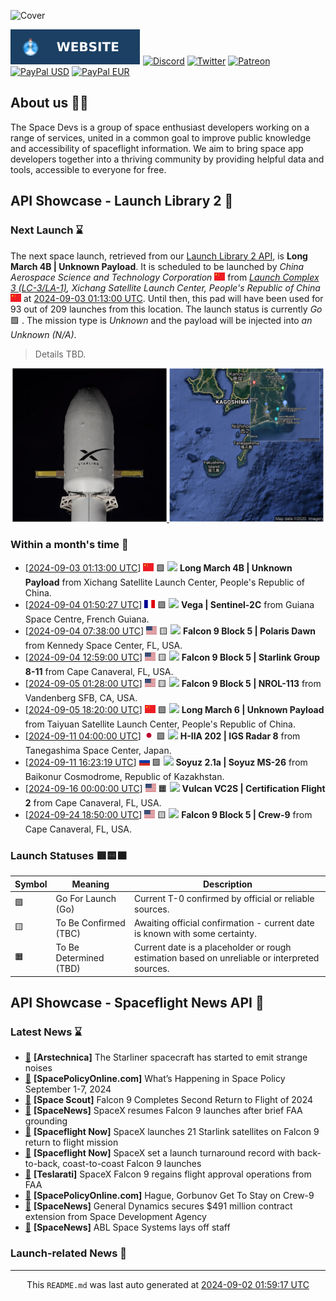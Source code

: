 ![Cover](https://raw.githubusercontent.com/TheSpaceDevs/Tutorials/main/assets/tsd_cover.png)


[![Website](https://raw.githubusercontent.com/TheSpaceDevs/Tutorials/e36b2c250ce7fcd4a801c1ed6cb1f9f9d031696b/assets/badge_tsd_website.svg)](https://thespacedevs.com/)
[![Discord](https://img.shields.io/badge/Discord-%237289DA.svg?style=for-the-badge&logo=discord&logoColor=white)](https://discord.gg/p7ntkNA)
[![Twitter](https://img.shields.io/badge/Twitter-%231DA1F2.svg?style=for-the-badge&logo=Twitter&logoColor=white)](https://twitter.com/TheSpaceDevs)
[![Patreon](https://img.shields.io/badge/Patreon-F96854?style=for-the-badge&logo=patreon&logoColor=white)](https://www.patreon.com/TheSpaceDevs)
[![PayPal USD](https://img.shields.io/badge/PayPal-00457C?style=for-the-badge&logo=paypal&logoColor=white&label=USD)](https://www.paypal.com/donate/?hosted_button_id=UCPX4EL6E9JFA)
[![PayPal EUR](https://img.shields.io/badge/PayPal-00457C?style=for-the-badge&logo=paypal&logoColor=white&label=EUR)](https://www.paypal.com/donate/?hosted_button_id=5S7MGGWJJBHL6)

## About us 🧑‍🚀
The Space Devs is a group of space enthusiast developers working on a range of
services, united in a common goal to improve public knowledge and accessibility
of spaceflight information. We aim to bring space app developers together into a
thriving community by providing helpful data and tools, accessible to everyone
for free.

## API Showcase - Launch Library 2 🚀

### Next Launch ⌛
The next space launch, retrieved from our
<a href="https://thespacedevs.com/llapi">Launch Library 2 API</a>, is
**Long March 4B | Unknown Payload**. It is scheduled to be launched by *China Aerospace Science and Technology Corporation*
<img width="17" src="https://raw.githubusercontent.com/lipis/flag-icons/main/flags/4x3/cn.svg" />
from *<a href="https://en.wikipedia.org/wiki/Xichang_Satellite_Launch_Center">Launch Complex 3 (LC-3/LA-1)</a>, Xichang Satellite Launch Center, People's Republic of China*
<img width="17" src="https://raw.githubusercontent.com/lipis/flag-icons/main/flags/4x3/cn.svg" />
at <a href="https://www.timeanddate.com/worldclock/fixedtime.html?iso=20240903T011300">2024-09-03 01:13:00 UTC</a>.  Until
then, this pad will have been used for 93
out of 209 launches from this location. The launch status is currently
*Go* 🟩 . The mission type is
*Unknown* and the payload will be injected
into *an Unknown
(N/A)*.
<br>
<blockquote>
  Details TBD.
</blockquote>

<p float="left" align="center">
  <a href="http://en.wikipedia.org/wiki/Long_March_4B" >
    <img alt="launch-image" width="49%" src="profile/cache/launch_image.png" />
  </a>
  <a href="https://www.google.com/maps?q=28.247209,102.02917" >
    <img alt="pad-location" width="49%" src="profile/cache/new_pad_image.png"  />
  </a>
</p>

### Within a month's time 📅
- \[<a href="https://www.timeanddate.com/worldclock/fixedtime.html?iso=20240903T011300">2024-09-03 01:13:00 UTC</a>\]  <img width="17" src="https://raw.githubusercontent.com/lipis/flag-icons/main/flags/4x3/cn.svg" /> 🟩  <a href="https://www.google.com/calendar/render?action=TEMPLATE&text=Long March 4B | Unknown Payload&location=Xichang Satellite Launch Center, People&#x27;s Republic of China&dates=20240903T011300Z%2F20240903T013500Z"><img border="0" width="15" src="https://upload.wikimedia.org/wikipedia/commons/a/a5/Google_Calendar_icon_%282020%29.svg"></a> **Long March 4B | Unknown Payload** from Xichang Satellite Launch Center, People's Republic of China.
- \[<a href="https://www.timeanddate.com/worldclock/fixedtime.html?iso=20240904T015027">2024-09-04 01:50:27 UTC</a>\]  <img width="17" src="https://raw.githubusercontent.com/lipis/flag-icons/main/flags/4x3/fr.svg" /> 🟩  <a href="https://www.google.com/calendar/render?action=TEMPLATE&text=Vega | Sentinel-2C&location=Guiana Space Centre, French Guiana&dates=20240904T015027Z%2F20240904T015027Z"><img border="0" width="15" src="https://upload.wikimedia.org/wikipedia/commons/a/a5/Google_Calendar_icon_%282020%29.svg"></a> **Vega | Sentinel-2C** from Guiana Space Centre, French Guiana.
- \[<a href="https://www.timeanddate.com/worldclock/fixedtime.html?iso=20240904T073800">2024-09-04 07:38:00 UTC</a>\]  <img width="17" src="https://raw.githubusercontent.com/lipis/flag-icons/main/flags/4x3/us.svg" /> 🟨  <a href="https://www.google.com/calendar/render?action=TEMPLATE&text=Falcon 9 Block 5 | Polaris Dawn&location=Kennedy Space Center, FL, USA&dates=20240904T073800Z%2F20240904T110900Z"><img border="0" width="15" src="https://upload.wikimedia.org/wikipedia/commons/a/a5/Google_Calendar_icon_%282020%29.svg"></a> **Falcon 9 Block 5 | Polaris Dawn** from Kennedy Space Center, FL, USA.
- \[<a href="https://www.timeanddate.com/worldclock/fixedtime.html?iso=20240904T125900">2024-09-04 12:59:00 UTC</a>\]  <img width="17" src="https://raw.githubusercontent.com/lipis/flag-icons/main/flags/4x3/us.svg" /> 🟨  <a href="https://www.google.com/calendar/render?action=TEMPLATE&text=Falcon 9 Block 5 | Starlink Group 8-11&location=Cape Canaveral, FL, USA&dates=20240904T125900Z%2F20240904T165900Z"><img border="0" width="15" src="https://upload.wikimedia.org/wikipedia/commons/a/a5/Google_Calendar_icon_%282020%29.svg"></a> **Falcon 9 Block 5 | Starlink Group 8-11** from Cape Canaveral, FL, USA.
- \[<a href="https://www.timeanddate.com/worldclock/fixedtime.html?iso=20240905T012800">2024-09-05 01:28:00 UTC</a>\]  <img width="17" src="https://raw.githubusercontent.com/lipis/flag-icons/main/flags/4x3/us.svg" /> 🟨  <a href="https://www.google.com/calendar/render?action=TEMPLATE&text=Falcon 9 Block 5 | NROL-113&location=Vandenberg SFB, CA, USA&dates=20240905T012800Z%2F20240905T055800Z"><img border="0" width="15" src="https://upload.wikimedia.org/wikipedia/commons/a/a5/Google_Calendar_icon_%282020%29.svg"></a> **Falcon 9 Block 5 | NROL-113** from Vandenberg SFB, CA, USA.
- \[<a href="https://www.timeanddate.com/worldclock/fixedtime.html?iso=20240905T182000">2024-09-05 18:20:00 UTC</a>\]  <img width="17" src="https://raw.githubusercontent.com/lipis/flag-icons/main/flags/4x3/cn.svg" /> 🟩  <a href="https://www.google.com/calendar/render?action=TEMPLATE&text=Long March 6 | Unknown Payload&location=Taiyuan Satellite Launch Center, People&#x27;s Republic of China&dates=20240905T182000Z%2F20240905T185000Z"><img border="0" width="15" src="https://upload.wikimedia.org/wikipedia/commons/a/a5/Google_Calendar_icon_%282020%29.svg"></a> **Long March 6 | Unknown Payload** from Taiyuan Satellite Launch Center, People's Republic of China.
- \[<a href="https://www.timeanddate.com/worldclock/fixedtime.html?iso=20240911T040000">2024-09-11 04:00:00 UTC</a>\]  <img width="17" src="https://raw.githubusercontent.com/lipis/flag-icons/main/flags/4x3/jp.svg" /> 🟩  <a href="https://www.google.com/calendar/render?action=TEMPLATE&text=H-IIA 202 | IGS Radar 8&location=Tanegashima Space Center, Japan&dates=20240911T040000Z%2F20240911T060000Z"><img border="0" width="15" src="https://upload.wikimedia.org/wikipedia/commons/a/a5/Google_Calendar_icon_%282020%29.svg"></a> **H-IIA 202 | IGS Radar 8** from Tanegashima Space Center, Japan.
- \[<a href="https://www.timeanddate.com/worldclock/fixedtime.html?iso=20240911T162319">2024-09-11 16:23:19 UTC</a>\]  <img width="17" src="https://raw.githubusercontent.com/lipis/flag-icons/main/flags/4x3/ru.svg" /> 🟩  <a href="https://www.google.com/calendar/render?action=TEMPLATE&text=Soyuz 2.1a | Soyuz MS-26&location=Baikonur Cosmodrome, Republic of Kazakhstan&dates=20240911T162319Z%2F20240911T162319Z"><img border="0" width="15" src="https://upload.wikimedia.org/wikipedia/commons/a/a5/Google_Calendar_icon_%282020%29.svg"></a> **Soyuz 2.1a | Soyuz MS-26** from Baikonur Cosmodrome, Republic of Kazakhstan.
- \[<a href="https://www.timeanddate.com/worldclock/fixedtime.html?iso=20240916T000000">2024-09-16 00:00:00 UTC</a>\]  <img width="17" src="https://raw.githubusercontent.com/lipis/flag-icons/main/flags/4x3/us.svg" /> 🟧  <a href="https://www.google.com/calendar/render?action=TEMPLATE&text=Vulcan VC2S | Certification Flight 2&location=Cape Canaveral, FL, USA&dates=20240916T000000Z%2F20240916T000000Z"><img border="0" width="15" src="https://upload.wikimedia.org/wikipedia/commons/a/a5/Google_Calendar_icon_%282020%29.svg"></a> **Vulcan VC2S | Certification Flight 2** from Cape Canaveral, FL, USA.
- \[<a href="https://www.timeanddate.com/worldclock/fixedtime.html?iso=20240924T185000">2024-09-24 18:50:00 UTC</a>\]  <img width="17" src="https://raw.githubusercontent.com/lipis/flag-icons/main/flags/4x3/us.svg" /> 🟨  <a href="https://www.google.com/calendar/render?action=TEMPLATE&text=Falcon 9 Block 5 | Crew-9&location=Cape Canaveral, FL, USA&dates=20240924T185000Z%2F20240924T185000Z"><img border="0" width="15" src="https://upload.wikimedia.org/wikipedia/commons/a/a5/Google_Calendar_icon_%282020%29.svg"></a> **Falcon 9 Block 5 | Crew-9** from Cape Canaveral, FL, USA.


### Launch Statuses 🟩🟨🟧
<p align="center">
    <table class="tg">
    <thead>
      <tr>
        <th class="tg-0pky">Symbol</th>
        <th class="tg-0pky">Meaning</th>
        <th class="tg-0pky">Description</th>
      </tr>
    </thead>
    <tbody>
      <tr>
        <td class="tg-0pky">🟩</td>
        <td class="tg-0pky">Go For Launch (Go)</td>
        <td class="tg-0pky">Current T-0 confirmed by official or reliable sources.</td>
      </tr>
      <tr>
        <td class="tg-0pky">🟨</td>
        <td class="tg-0pky">To Be Confirmed (TBC)</td>
        <td class="tg-0pky">Awaiting official confirmation - current date is known with some certainty.</td>
      </tr>
      <tr>
        <td class="tg-0pky">🟧</td>
        <td class="tg-0pky">To Be Determined (TBD)</td>
        <td class="tg-0pky">Current date is a placeholder or rough estimation based on unreliable or interpreted sources.</td>
      </tr>
    </tbody>
    </table>
</p>

## API Showcase - Spaceflight News API 📰

### Latest News ⌛
- <a href="https://arstechnica.com/space/2024/09/starliners-speaker-began-emitting-strange-sonar-noises-on-saturday/" >🔗</a> **[Arstechnica]** The Starliner spacecraft has started to emit strange noises
- <a href="https://spacepolicyonline.com/news/whats-happening-in-space-policy-september-1-7-2024/" >🔗</a> **[SpacePolicyOnline.com]** What’s Happening in Space Policy September 1-7, 2024
- <a href="https://www.spacescout.info/2024/08/falcon-9-completes-second-return-to-flight-of-2024/" >🔗</a> **[Space Scout]** Falcon 9 Completes Second Return to Flight of 2024
- <a href="https://spacenews.com/spacex-resumes-falcon-9-launches-after-brief-faa-grounding/" >🔗</a> **[SpaceNews]** SpaceX resumes Falcon 9 launches after brief FAA grounding
- <a href="https://spaceflightnow.com/2024/08/31/live-coverage-spacex-to-launch-21-starlink-satellites-on-falcon-9-rocket-from-cape-canaveral-3/" >🔗</a> **[Spaceflight Now]** SpaceX launches 21 Starlink satellites on Falcon 9 return to flight mission
- <a href="https://spaceflightnow.com/2024/08/31/live-coverage-spacex-to-launch-21-starlink-satellites-on-falcon-9-rocket-from-vandenberg-space-force-base-2/" >🔗</a> **[Spaceflight Now]** SpaceX set a launch turnaround record with back-to-back, coast-to-coast Falcon 9 launches
- <a href="https://www.teslarati.com/spacex-falcon-9-regains-flight-approval-operations-faa/" >🔗</a> **[Teslarati]** SpaceX Falcon 9 regains flight approval operations from FAA
- <a href="https://spacepolicyonline.com/news/hague-gorbunov-get-to-stay-on-crew-9/" >🔗</a> **[SpacePolicyOnline.com]** Hague, Gorbunov Get To Stay on Crew-9
- <a href="https://spacenews.com/general-dynamics-secures-491-million-contract-extension-from-space-development-agency/" >🔗</a> **[SpaceNews]** General Dynamics secures $491 million contract extension from Space Development Agency
- <a href="https://spacenews.com/abl-space-systems-lays-off-staff/" >🔗</a> **[SpaceNews]** ABL Space Systems lays off staff


### Launch-related News 🚀



<hr>
  <div align="center">
  This <code>README.md</code> was last auto generated at <a href="https://www.timeanddate.com/worldclock/fixedtime.html?iso=20240902T015917">2024-09-02 01:59:17 UTC</a>
  <br>
  <!-- <a href="https://medium.com/@g.h.garrett" target="_blank">Learn to add space launches to your profile here!</a> -->
</div>